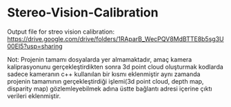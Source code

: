 # Stereo-Vision-Calibration

Output file for streo vision calibration:
https://drive.google.com/drive/folders/1RAparB_WecPQV8MdBTTE8b5sg3U00EI5?usp=sharing

Not: Projenin tamamı dosyalarda yer almamaktadır, amaç kamera kaliprasyonunu gerçekleştirdikten sonra 3d point cloud oluşturmak kodlarda sadece kameranın c++ kullanılan bir kısmı eklenmiştir aynı zamanda projenin tamamının gerçekleştirdiği işlemi(3d point cloud, depth map, disparity map) gözlemleyebilmek adına üstte bağlantı adresi içerine çıktı verileri eklenmiştir.
